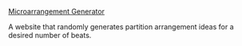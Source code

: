 [Microarrangement Generator](https://algorithmraeparsons.github.io/microarrangement-generator)

A website that randomly generates partition arrangement ideas for a desired number of beats.